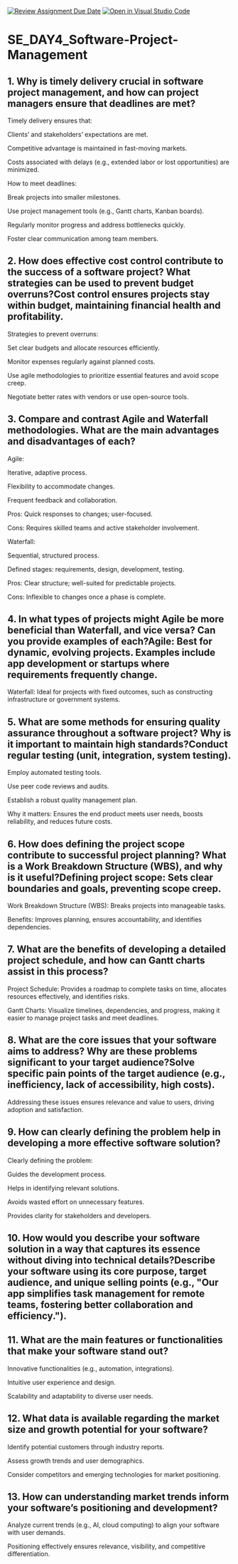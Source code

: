 [![Review Assignment Due Date](https://classroom.github.com/assets/deadline-readme-button-22041afd0340ce965d47ae6ef1cefeee28c7c493a6346c4f15d667ab976d596c.svg)](https://classroom.github.com/a/9pw6JKcu)
[![Open in Visual Studio Code](https://classroom.github.com/assets/open-in-vscode-2e0aaae1b6195c2367325f4f02e2d04e9abb55f0b24a779b69b11b9e10269abc.svg)](https://classroom.github.com/online_ide?assignment_repo_id=18651510&assignment_repo_type=AssignmentRepo)
# SE_DAY4_Software-Project-Management
## 1. Why is timely delivery crucial in software project management, and how can project managers ensure that deadlines are met?
Timely delivery ensures that:

Clients’ and stakeholders’ expectations are met.

Competitive advantage is maintained in fast-moving markets.

Costs associated with delays (e.g., extended labor or lost opportunities) are minimized.

How to meet deadlines:

Break projects into smaller milestones.

Use project management tools (e.g., Gantt charts, Kanban boards).

Regularly monitor progress and address bottlenecks quickly.

Foster clear communication among team members.

## 2. How does effective cost control contribute to the success of a software project? What strategies can be used to prevent budget overruns?Cost control ensures projects stay within budget, maintaining financial health and profitability.

Strategies to prevent overruns:

Set clear budgets and allocate resources efficiently.

Monitor expenses regularly against planned costs.

Use agile methodologies to prioritize essential features and avoid scope creep.

Negotiate better rates with vendors or use open-source tools.

## 3. Compare and contrast Agile and Waterfall methodologies. What are the main advantages and disadvantages of each?
Agile:

Iterative, adaptive process.

Flexibility to accommodate changes.

Frequent feedback and collaboration.

Pros: Quick responses to changes; user-focused.

Cons: Requires skilled teams and active stakeholder involvement.

Waterfall:

Sequential, structured process.

Defined stages: requirements, design, development, testing.

Pros: Clear structure; well-suited for predictable projects.

Cons: Inflexible to changes once a phase is complete.


## 4. In what types of projects might Agile be more beneficial than Waterfall, and vice versa? Can you provide examples of each?Agile: Best for dynamic, evolving projects. Examples include app development or startups where requirements frequently change.

Waterfall: Ideal for projects with fixed outcomes, such as constructing infrastructure or government systems.


## 5. What are some methods for ensuring quality assurance throughout a software project? Why is it important to maintain high standards?Conduct regular testing (unit, integration, system testing).

Employ automated testing tools.

Use peer code reviews and audits.

Establish a robust quality management plan.

Why it matters: Ensures the end product meets user needs, boosts reliability, and reduces future costs.

## 6. How does defining the project scope contribute to successful project planning? What is a Work Breakdown Structure (WBS), and why is it useful?Defining project scope: Sets clear boundaries and goals, preventing scope creep.

Work Breakdown Structure (WBS): Breaks projects into manageable tasks.

Benefits: Improves planning, ensures accountability, and identifies dependencies.

## 7. What are the benefits of developing a detailed project schedule, and how can Gantt charts assist in this process?
Project Schedule: Provides a roadmap to complete tasks on time, allocates resources effectively, and identifies risks.

Gantt Charts: Visualize timelines, dependencies, and progress, making it easier to manage project tasks and meet deadlines.


## 8. What are the core issues that your software aims to address? Why are these problems significant to your target audience?Solve specific pain points of the target audience (e.g., inefficiency, lack of accessibility, high costs).

Addressing these issues ensures relevance and value to users, driving adoption and satisfaction.

## 9. How can clearly defining the problem help in developing a more effective software solution?
Clearly defining the problem:

Guides the development process.

Helps in identifying relevant solutions.

Avoids wasted effort on unnecessary features.

Provides clarity for stakeholders and developers.


## 10. How would you describe your software solution in a way that captures its essence without diving into technical details?Describe your software using its core purpose, target audience, and unique selling points (e.g., "Our app simplifies task management for remote teams, fostering better collaboration and efficiency.").


## 11. What are the main features or functionalities that make your software stand out?
Innovative functionalities (e.g., automation, integrations).

Intuitive user experience and design.

Scalability and adaptability to diverse user needs.

## 12. What data is available regarding the market size and growth potential for your software?
Identify potential customers through industry reports.

Assess growth trends and user demographics.

Consider competitors and emerging technologies for market positioning.


## 13. How can understanding market trends inform your software’s positioning and development?
Analyze current trends (e.g., AI, cloud computing) to align your software with user demands.

Positioning effectively ensures relevance, visibility, and competitive differentiation.

